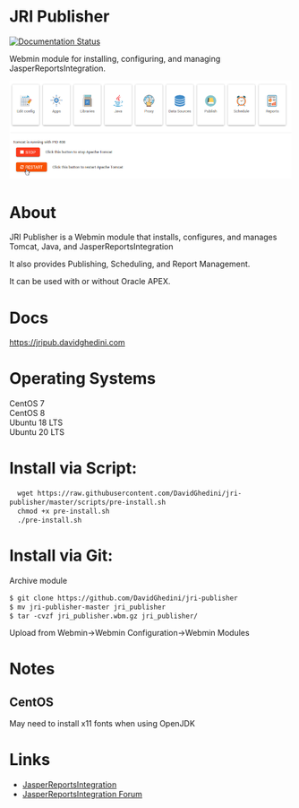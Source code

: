 # JRI Publisher

[![Documentation Status](https://readthedocs.org/projects/jri-publisher/badge/?version=latest)](https://jripub.davidghedini.com/en/latest/?badge=latest)

Webmin module for installing, configuring, and managing JasperReportsIntegration.

![JRI Publisher](docs/_static/JRI-Publisher-Main.png)


# About

JRI Publisher is a Webmin module that installs, configures, and manages Tomcat, Java, and JasperReportsIntegration

It also provides Publishing, Scheduling, and Report Management.

It can be used with or without Oracle APEX.

# Docs

https://jripub.davidghedini.com

# Operating Systems
CentOS 7<br>
CentOS 8<br>
Ubuntu 18 LTS<br>
Ubuntu 20 LTS

# Install via Script:

      wget https://raw.githubusercontent.com/DavidGhedini/jri-publisher/master/scripts/pre-install.sh
      chmod +x pre-install.sh
      ./pre-install.sh


# Install via Git:

Archive module

	$ git clone https://github.com/DavidGhedini/jri-publisher
	$ mv jri-publisher-master jri_publisher
	$ tar -cvzf jri_publisher.wbm.gz jri_publisher/

Upload from Webmin->Webmin Configuration->Webmin Modules

# Notes
## CentOS
May need to install x11 fonts when using OpenJDK

# Links
- [JasperReportsIntegration](http://www.opal-consulting.de/downloads/free_tools/JasperReportsIntegration/2.4.0/Index.html)
- [JasperReportsIntegration Forum](https://gitq.com/daust/JasperReportsIntegration)
